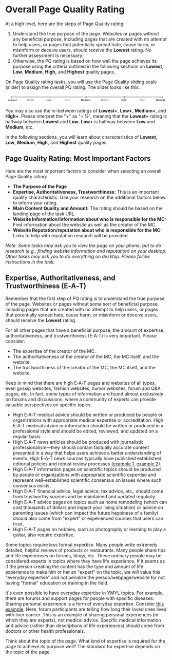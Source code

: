# Overall Page Quality Rating

At a high level, here are the steps of Page Quality rating:

1. Understand the true purpose of the page. Websites or pages without any beneficial purpose, including pages that are created with no attempt to help users, or pages that potentially spread hate, cause harm, or misinform or deceive users, should receive the **Lowest** rating. No further assessment is necessary.
2. Otherwise, the PQ rating is based on how well the page achieves its purpose using the criteria outlined in the following sections on **Lowest**, **Low**, **Medium**, **High,** and **Highest** quality pages.

On Page Quality rating tasks, you will use the Page Quality sliding scale (slider) to assign the overall PQ rating. The slider looks like this:

![A photo of the Page Quality rating scale](../images/page-quality-rating-scale.jpg)

You may also use the in-between ratings of **Lowest+**, **Low+**, **Medium+**, and **High+**. Please interpret the "+" as "+ ½", meaning that the **Lowest+** rating is halfway between **Lowest** and **Low**, **Low+** is halfway between **Low** and **Medium**, etc.

In the following sections, you will learn about characteristics of **Lowest**, **Low**, **Medium**, **High,** and **Highest** quality pages.

## Page Quality Rating: Most Important Factors

Here are the most important factors to consider when selecting an overall Page Quality rating:

- **The Purpose of the Page**
- **Expertise, Authoritativeness, Trustworthiness:** This is an important quality characteristic. Use your research on the additional factors below to inform your rating.
- **Main Content Quality and Amount:** The rating should be based on the landing page of the task URL.
- **Website Information/information about who is responsible for the MC:** Find information about the website as well as the creator of the MC.
- **Website Reputation/reputation about who is responsible for the MC:** Links to help with reputation research will be provided.

*Note: Some tasks may ask you to view the page on your phone, but to do research (e.g., finding website information and reputation) on your desktop. Other tasks may ask you to do everything on desktop. Please follow instructions in the task.*

## Expertise, Authoritativeness, and Trustworthiness (E‑A‑T)

Remember that the first step of PQ rating is to understand the true purpose of the page. Websites or pages without some sort of beneficial purpose, including pages that are created with no attempt to help users, or pages that potentially spread hate, cause harm, or misinform or deceive users, should receive the **Lowest** rating.

For all other pages that have a beneficial purpose, the amount of expertise, authoritativeness, and trustworthiness (E‑A‑T) is very important. Please consider:

- The expertise of the creator of the MC.
- The authoritativeness of the creator of the MC, the MC itself, and the website.
- The trustworthiness of the creator of the MC, the MC itself, and the website.

Keep in mind that there are high E‑A‑T pages and websites of all types, even gossip websites, fashion websites, humor websites, forum and Q&A pages, etc. In fact, some types of information are found almost exclusively on forums and discussions, where a community of experts can provide valuable perspectives on specific topics.

- High E‑A‑T medical advice should be written or produced by people or organizations with appropriate medical expertise or accreditation. High E‑A‑T medical advice or information should be written or produced in a professional style and should be edited, reviewed, and updated on a regular basis.
- High E‑A‑T news articles should be produced with journalistic professionalism—they should contain factually accurate content presented in a way that helps users achieve a better understanding of events. High E‑A‑T news sources typically have published established editorial policies and robust review processes ([example 1](https://static.googleusercontent.com/media/www.google.com/en//insidesearch/howsearchworks/assets/GG/news-editorial-policy1.jpg), [example 2](https://static.googleusercontent.com/media/www.google.com/en//insidesearch/howsearchworks/assets/GG/news-editorial-policy2.jpg)).
- High E‑A‑T information pages on scientific topics should be produced by people or organizations with appropriate scientific expertise and represent well-established scientific consensus on issues where such consensus exists.
- High E‑A‑T financial advice, legal advice, tax advice, etc., should come from trustworthy sources and be maintained and updated regularly.
- High E‑A‑T advice pages on topics such as home remodeling (which can cost thousands of dollars and impact your living situation) or advice on parenting issues (which can impact the future happiness of a family) should also come from "expert" or experienced sources that users can trust.
- High E‑A‑T pages on hobbies, such as photography or learning to play a guitar, also require expertise.

Some topics require less formal expertise. Many people write extremely detailed, helpful reviews of products or restaurants. Many people share tips and life experiences on forums, blogs, etc. These ordinary people may be considered experts in topics where they have life experience. If it seems as if the person creating the content has the type and amount of life experience to make him or her an "expert" on the topic, we will value this "everyday expertise" and not penalize the person/webpage/website for not having "formal" education or training in the field.

It's even possible to have everyday expertise in YMYL topics. For example, there are forums and support pages for people with specific diseases. Sharing personal experience is a form of everyday expertise. Consider [this example](https://static.googleusercontent.com/media/www.google.com/en//insidesearch/howsearchworks/assets/GG/CancerCompass.jpg). Here, forum participants are telling how long their loved ones lived with liver cancer. This is an example of sharing personal experiences (in which they are experts), not medical advice. Specific medical information and advice (rather than descriptions of life experiences) should come from doctors or other health professionals.

Think about the topic of the page. What kind of expertise is required for the page to achieve its purpose well? The standard for expertise depends on the topic of the page.
